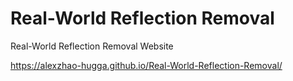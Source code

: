 # Real-World Reflection Removal

Real-World Reflection Removal Website

 https://alexzhao-hugga.github.io/Real-World-Reflection-Removal/
